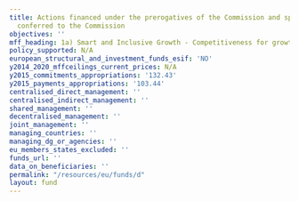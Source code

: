 ```yaml
---
title: Actions financed under the prerogatives of the Commission and specific competences
  conferred to the Commission
objectives: ''
mff_heading: 1a) Smart and Inclusive Growth - Competitiveness for growth and jobs
policy_supported: N/A
european_structural_and_investment_funds_esif: 'NO'
y2014_2020_mffceilings_current_prices: N/A
y2015_commitments_appropriations: '132.43'
y2015_payments_appropriations: '103.44'
centralised_direct_management: ''
centralised_indirect_management: ''
shared_management: ''
decentralised_management: ''
joint_management: ''
managing_countries: ''
managing_dg_or_agencies: ''
eu_members_states_excluded: ''
funds_url: ''
data_on_beneficiaries: ''
permalink: "/resources/eu/funds/d"
layout: fund
---
```

